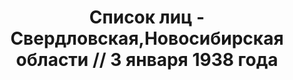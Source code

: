 ---
title: Список лиц - Свердловская,Новосибирская области // 3 января 1938 года
description: РГАСПИ, ф.17, оп.171, дело 414, лист 142
images:
- /disk/pictures/v06/17-171-414-142.jpg
- /disk/pictures/v06/17-171-414-143.jpg
- /disk/pictures/v06/17-171-414-144.jpg
- /disk/pictures/v06/17-171-414-145.jpg
- /disk/pictures/v06/17-171-414-146.jpg
- /disk/pictures/v06/17-171-414-147.jpg
---